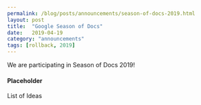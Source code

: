 ```yaml
---
permalink: /blog/posts/announcements/season-of-docs-2019.html
layout: post
title:  "Google Season of Docs"
date:   2019-04-19
category: "announcements"
tags: [rollback, 2019]
---
```


We are participating in Season of Docs 2019!

#### Placeholder

List of Ideas

[link]: https://web.teamhephy.com
[blog]: https://blog.teamhephy.info
[#support]: https://teamhephy.slack.com/messages/CG908TB52/
[the slack]: https://slack.teamhephy.com/
